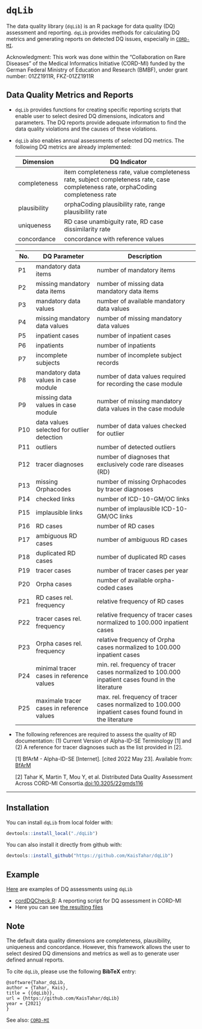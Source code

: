 # `dqLib`

The data quality library (`dqLib`) is an R package for data quality (DQ) assessment and reporting. 
`dqLib` provides methods for calculating DQ metrics and generating reports on detected DQ issues, especially in [`CORD-MI`](https://www.medizininformatik-initiative.de/de/CORD).

Acknowledgment: This work was done within the “Collaboration on Rare Diseases” of the Medical Informatics Initiative (CORD-MI) funded by the German Federal Ministry of Education and Research (BMBF), under grant number: 01ZZ1911R, FKZ-01ZZ1911R

## Data Quality Metrics and Reports
- `dqLib` provides functions for creating specific reporting scripts that enable user to select desired DQ dimensions, indicators and parameters. The DQ reports provide adequate information to find the data quality violations and the causes of these violations. 
- `dqLib` also enables annual assessments of selected DQ metrics. The following DQ metrics are already implemented:

  | Dimension  | DQ Indicator | 
  | ------------- | ------------- |
  | completeness  | item completeness rate, value completeness rate, subject completeness rate, case completeness rate, orphaCoding completeness rate  | 
  | plausibility  | orphaCoding plausibility rate, range plausibility rate | 
  | uniqueness |RD case unambiguity rate, RD case dissimilarity rate|
  | concordance |concordance with reference values| 
  
    
  | No. | DQ Parameter | Description |
  |-----|--------------------------- | ------------|
  |  P1 | mandatory data items | number of mandatory items |
  |  P2 | missing mandatory data items |  number of missing data mandatory data items|
  |  P3 | mandatory data values | number of available mandatory data values |
  |  P4 | missing mandatory data values| number of missing mandatory data values|
  |  P5 | inpatient cases |  number of inpatient cases |
  |  P6 | inpatients |  number of inpatients  |
  |  P7 | incomplete subjects |  number of incomplete subject records|
  |  P8 | mandatory data values in case module  |  number of data values required for recording the case module |
  |  P9 | missing data values in case module |  number of missing mandatory data values in the case module |
  |  P10 | data values selected for outlier detection |  number of data values checked for outlier |
  |  P11 | outliers | number of detected outliers  |
  |  P12 | tracer diagnoses |  number of diagnoses that exclusively code rare diseases (RD)|
  |  P13 | missing Orphacodes |  number of missing Orphacodes by tracer diagnoses |
  |  P14 | checked links | number of ICD-10-GM/OC links|
  |  P15 | implausible links | number of implausible ICD-10-GM/OC links |
  |  P16 | RD cases | number of RD cases |
  |  P17 | ambiguous RD cases | number of ambiguous RD cases |
  |  P18 | duplicated RD cases |  number of duplicated RD cases |
  |  P19 | tracer cases |  number of tracer cases per year |
  |  P20 | Orpha cases | number of available orpha-coded cases|
  |  P21 | RD cases rel. frequency| relative frequency of RD cases |
  |  P22 | tracer cases rel. frequency| relative frequency of tracer cases normalized to 100.000 inpatient cases  |
  |  P23 | Orpha cases rel. frequency| relative frequency of Orpha cases normalized to 100.000 inpatient cases |
  |  P24 | minimal tracer cases in reference values| min. rel. frequency of tracer cases normalized to 100.000 inpatient cases found in the literature |
  |  P25 | maximale tracer cases in reference values| max. rel. frequency of tracer cases normalized to 100.000 inpatient cases found  found in the literature   |

- The following references are required to assess the quality of RD documentation: (1) Current Version of Alpha-ID-SE Terminology [1] and (2) A reference for tracer diagnoses such as the list provided in [2].

  [1] BfArM - Alpha-ID-SE [Internet]. [cited 2022 May 23]. Available from: [BfArM](https://www.bfarm.de/EN/Code-systems/Terminologies/Alpha-ID-SE/_node.html)
 
  [2] Tahar K, Martin T, Mou Y, et al. Distributed Data Quality Assessment Across CORD-MI Consortia.[doi:10.3205/22gmds116](https://www.egms.de/static/en/meetings/gmds2022/22gmds116.shtml)
------------------------------------------------------------------------

## Installation

You can install `dqLib` from local folder with:

``` r
devtools::install_local("./dqLib")
```
You can also install it directly from github with:

``` r
devtools::install_github("https://github.com/KaisTahar/dqLib")
```
## Example

[Here](https://github.com/KaisTahar/cordDqChecker-MIM/tree/methods_dqTools) are examples of DQ assessments using `dqLib`
- [cordDQCheck.R](https://github.com/KaisTahar/cordDqChecker-MIM/blob/methods_dqTools/Local/cordDqChecker.R): A reporting script for DQ assessment in CORD-MI
- Here you can see [the resulting files](https://github.com/KaisTahar/cordDqChecker-MIM/tree/methods_dqTools/Local/Data/Export)

## Note
The default data quality dimensions are completeness, plausibility, uniqueness and concordance. However, this framework allows the user to select desired DQ dimensions and metrics as well as to generate user defined annual reports.

To cite `dqLib`, please use the following **BibTeX** entry: 

```
@software{Tahar_dqLib,
author = {Tahar, Kais},
title = {{dqLib}},
url = {https://github.com/KaisTahar/dqLib}
year = {2021}
}
```
See also: [`CORD-MI`](https://www.medizininformatik-initiative.de/de/CORD)
